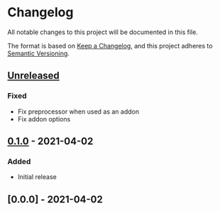 # Changelog

All notable changes to this project will be documented in this file.

The format is based on [Keep a Changelog](https://keepachangelog.com/en/1.0.0/),
and this project adheres to [Semantic Versioning](https://semver.org/spec/v2.0.0.html).

## [Unreleased]

### Fixed

- Fix preprocessor when used as an addon
- Fix addon options

## [0.1.0] - 2021-04-02

### Added

- Initial release

## [0.0.0] - 2021-04-02

[unreleased]: https://github.com/concordnow/ember-md-block/compare/v0.1.0...HEAD
[0.1.0]: https://github.com/concordnow/ember-md-block/compare/null...v0.1.0
